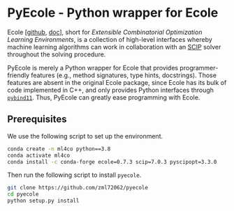 # PyEcole - Python wrapper for Ecole

Ecole \[[github](https://github.com/ds4dm/ecole), [doc](https://doc.ecole.ai/py/en/stable/index.html)\], short for *Extensible Combinatorial Optimization Learning Environments*, is a collection of high-level interfaces whereby machine learning algorithms can work in collaboration with an [SCIP](https://www.scipopt.org/) solver throughout the solving procedure. 

PyEcole is merely a Python wrapper for Ecole that provides programmer-friendly features (e.g., method signatures, type hints, docstrings). Those features are absent in the original Ecole package, since Ecole has its bulk of code implemented in C++, and only provides Python interfaces through [`pybind11`](https://pybind11.readthedocs.io/en/stable/index.html). Thus, PyEcole can greatly ease programming with Ecole.

## Prerequisites

We use the following script to set up the environment.

```sh
conda create -n ml4co python==3.8
conda activate ml4co
conda install -c conda-forge ecole=0.7.3 scip=7.0.3 pyscipopt=3.3.0
```

Then run the following script to install `pyecole`.

```sh
git clone https://github.com/zml72062/pyecole
cd pyecole
python setup.py install
```
